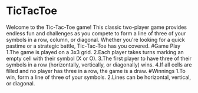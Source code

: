 # TicTacToe
Welcome to the Tic-Tac-Toe game! This classic two-player game provides endless fun and challenges as you compete to form a line of three of your symbols in a row, column, or diagonal. Whether you're looking for a quick pastime or a strategic battle, Tic-Tac-Toe has you covered.
#Game Play
1.The game is played on a 3x3 grid.
2.Each player takes turns marking an empty cell with their symbol (X or O).
3.The first player to have three of their symbols in a row (horizontally, vertically, or diagonally) wins.
4.If all cells are filled and no player has three in a row, the game is a draw.
#Winnings
1.To win, form a line of three of your symbols.
2.Lines can be horizontal, vertical, or diagonal.
